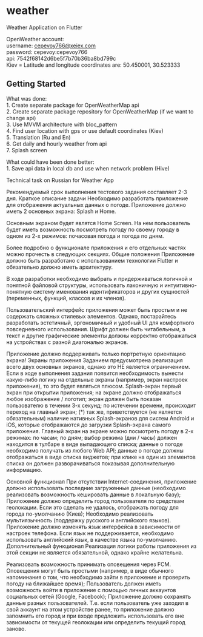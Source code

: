 # weather

Weather Application on Flutter


OpenWeather account:<br />
username: cepevoy766@xeiex.com<br />
password: cepevoy:cepevoy766<br />
api: 7542f68142d6be5f7b70b36ba8bd799c<br />
Kiev = Latitude and longitude coordinates are: 50.450001, 30.523333<br />

## Getting Started

What was done:<br />
    1. Create separate package for OpenWeatherMap api<br />
    2. Create separate package repository for OpenWeatherMap (if we want to change api)<br />
    3. Use MVVM architecture with bloc_pattern<br />
    4. Find user location with gps or use default coordinates (Kiev)<br />
    5. Translation (Ru and En)<br />
    6. Get daily and hourly weather from api<br />
    7. Splash screen<br />
    
What could have been done better:<br />
    1. Save api data in local db and use when network problem (Hive)<br />
     

Technical task on Russian for Weather App 

Рекомендуемый срок выполнения тестового задания составляет 2-3 дня.
Краткое описание задачи
Необходимо разработать приложение для отображения актуальных данных о погоде. Приложение должно иметь 2 основных экрана: Splash и Home. 

Основным экраном будет являтся Home Screen. На нем пользователь будет иметь возможность посмотреть погоду по своему городу в одном из 2-х режимов: почасовая погода и погода по дням.

Более подробно о функционале приложения и его отдельных частях можно прочесть в следующих секциях.
Общие положения
Приложение должно быть разработано с использованием технологии Flutter и обязательно должно иметь архитектуру.

В ходе разработки необходимо выбрать и придерживаться логичной и понятной файловой структуры, использовать лаконичную и интуитивно-понятную систему именования идентификаторов и других сущностей (переменных, функций, классов и их членов).

Пользовательский интерфейс приложения может быть простым и не содержать сложных стилевых элементов. Однако, постарайтесь разработать эстетичный, эргономичный и удобный UI для комфортного повседневного использования. Шрифт должен быть читабельным, а текст и другие графические элементы должны корректно отображаться на устройствах с разной диагональю экранов.

Приложение должно поддерживать только портретную ориентацию экрана!
Экраны приложения
Заданием предусмотрена реализация всего двух основных экранов, однако это НЕ является ограничением. Если в ходе выполнения задания появится необходимость вынести какую-либо логику на отдельные экраны (например, экран настроек приложения), то это будет являться плюсом.
Splash-экран
первый экран при открытии приложения;
на экране должно отображаться любое изображение / логотип;
экран должен быть показан пользователю в течении 3-х секунд;
по истечении времени, происходит переход на главный экран;
(*) так же, приветствуется (не является обязательным) наличие нативных Splash-экранов для систем Android и iOS, которые отображаются до загрузки Splash-экрана самого приложения.
Главный экран
на экране можно посмотреть погоду в 2-х режимах:
 по часам;
 по дням;
выбор режима (дни / часы) должен находится в тулбаре в виде выпадающего списка;
данные о погоде необходимо получать из любого Web API;
данные о погоде должны отображаться в виде списка виджетов;
при клике на один из элементов списка он должен разворачиваться показывая дополнительную информацию.


Основной функционал
При отсутствии Internet-соединения, приложение должно использовать последние загруженные данные (необходимо реализовать возможность кешировать данные в локальную базу);
Приложение должно определить город пользователя по средствам геолокации. Если это сделать не удалось, отображать погоду для города по-умолчанию (Киев);
Необходимо реализовать мультиязычность (поддержку русского и английского языков). Приложение должно изменять язык интерфейса в зависимости от настроек телефона. Если язык не поддерживается, необходимо использовать английский язык, в качестве языка по-умолчанию.
Дополнительный функционал
Реализация логики работы приложения из этой секции не является обязательной, однако крайне желательна.

Реализовать возможность принимать оповещения через FCM. Оповещения могут быть простыми (например, в виде обычного напоминания о том, что необходимо зайти в приложение и проверить погоду на ближайшее время);
Пользователь должен иметь возможность войти в приложение с помощью личных аккаунтов социальных сетей (Google, Facebook);
Приложение должно сохранять данные разных пользователей. Т.е. если пользователь уже заходил в свой аккаунт на этом устройстве ранее, то приложение должно запомнить его город и при входе предложить использовать его вне зависимости от текущей геолокации или определить текущий город заново.
